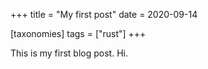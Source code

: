 +++
title = "My first post"
date = 2020-09-14

[taxonomies]
tags = ["rust"]
+++

This is my first blog post. Hi.